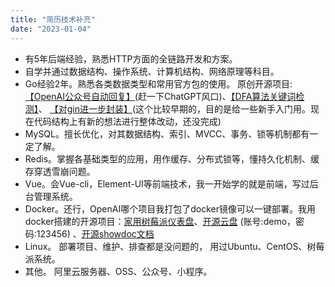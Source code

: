 ```yaml
---
title: "简历技术补充"
date: "2023-01-04"
---
```



- 有5年后端经验，熟悉HTTP方面的全链路开发和方案。
- 自学并通过数据结构、操作系统、计算机结构、网络原理等科目。
- Go经验2年。熟悉各类数据类型和常用官方包的使用。 原创开源项目: [【OpenAI公众号自动回复】](https://github.com/tomatocuke/openai)(赶一下ChatGPT风口)、[【DFA算法关键词检测】](https://github.com/tomatocuke/sieve)、 [【对gin进一步封装】](https://github.com/tomatocuke/gin-demo)(这个比较早期的，目的是给一些新手入门用。现在代码结构上有新的想法进行整体改动，还没完成)
- MySQL。擅长优化，对其数据结构、索引、MVCC、事务、锁等机制都有一
定了解。
- Redis。掌握各基础类型的应用，用作缓存、分布式锁等，懂持久化机制、缓存穿透雪崩问题。
- Vue。会Vue-cli，Element-UI等前端技术，我一开始学的就是前端，写过后台管理系统。
- Docker。还行，OpenAI哪个项目我打包了docker镜像可以一键部署。我用docker搭建的开源项目：[家用树莓派仪表盘](https://kikia.cc/pi/)、[开源云盘](https://pan.viavia.fun) (账号:demo，密码:123456) 、[开源showdoc文档](https://www.viavia.fun/doc/web/#/1/2)
- Linux。 部署项目、维护、排查都是没问题的， 用过Ubuntu、CentOS、树莓派系统。
- 其他。 阿里云服务器、OSS、公众号、小程序。
